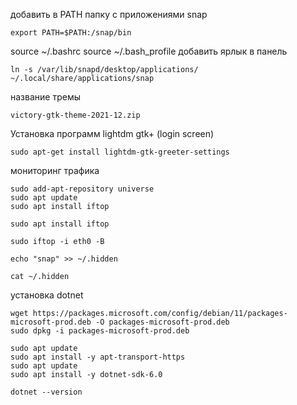 добавить в PATH папку с приложениями snap
```
export PATH=$PATH:/snap/bin
```

source ~/.bashrc
source ~/.bash_profile
добавить ярлык в панель
```
ln -s /var/lib/snapd/desktop/applications/ ~/.local/share/applications/snap
```


название тремы
```
victory-gtk-theme-2021-12.zip
```

Установка программ lightdm gtk+ (login screen)
```
sudo apt-get install lightdm-gtk-greeter-settings
```


мониторинг трафика
```
sudo add-apt-repository universe
sudo apt update
sudo apt install iftop
```
```
sudo apt install iftop
```
```
sudo iftop -i eth0 -B
```

```
echo "snap" >> ~/.hidden
```
```
cat ~/.hidden
```

установка dotnet
```
wget https://packages.microsoft.com/config/debian/11/packages-microsoft-prod.deb -O packages-microsoft-prod.deb
sudo dpkg -i packages-microsoft-prod.deb

sudo apt update
sudo apt install -y apt-transport-https
sudo apt update
sudo apt install -y dotnet-sdk-6.0

dotnet --version
```